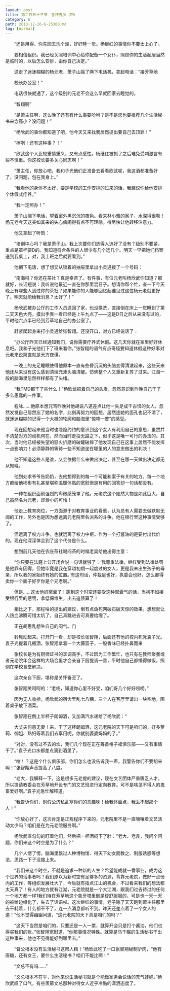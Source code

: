 ```yaml
---
layout: post
title: 第二百五十三节　各怀鬼胎（四）
category: 6
path: 2013-12-26-6-25300.md
tag: [normal]
---
```


　　“还是用得。你先回去洗个澡，好好睡一觉。杨继红的事情你不要太上心了。

　　要相信组织。我已经关照培训中心给你配备一个女仆，照顾你的生活起居当然是临时的，以后怎么安排，由你自己决定。”

　　送走了迷迷糊糊的杨元老，萧子山摇了两下电话机，拿起电话：“接芳草地

　　校长办公室！”

　　电话很快就通了，这个级别的元老不会这么早就回家去睡觉的。

　　“智翔啊”

　　“是萧主任啊，这么晚了还有有什么事要吩咐？是不是您也要推荐几个生活秘书来念高小？没问题！”

　　“杨欣武的事你都知道了吧，他今天又来找我居然提出要自己去顶罪！”

　　“擦咧！还有这种事？！”

　　“欣武这个人比较重情重义，又有点感性。杨继红被抓了之后难免受刺激言有些不慎重。你这校长要多关心同志啊！”

　　“萧主任，你放心吧，我和子光他们正准备去看看欣武呢，我这酒都准备好了，没问题，包在我身上。”

　　“我看他的身体不太好，要是学校的工作安排的过来的话，我建议你给他安排个休假式疗养。”

　　“我一定照办！”

　　萧子山搁下电话，望着窗外黑沉沉的夜色。看来林小雅的案子，水深得很嘞！杨元老今天这突如其来的失心疯闹得有点不可理喻。得尽快让他转移注意力。

　　他又拿起了听筒：

　　“培训中心吗？我是萧子山。我上次要你们选得人选好了没有？级别不要紧，重点是罩杯要D的。我知道符合条件的人很少有几个选几个。明天一早把她们档案送到我桌上，对，我上班之后就要看到。”

　　他搁下电话，想了想又从锁着的抽屉里拿出小灵通拨了一个号码：

　　“南海吗？你还在茶社？真是幸苦了。有件事，有位元老叫杨欣武你知道？那就好，长话短说：我听说他最近一直在你那里混日子。想请你帮个忙，查一下今天晚上有哪些人到过你的茶社？如果能你的人能够回忆起谁见过这位杨元老就更好了。明天就能给我消息？太好了！”

　　杨欣武被办公厅的工作人员送回了家，也没换洗，直接倒在床上一觉睡到了第二天天色大亮，摸出手表一看已经是上午九点了――这是D日之后从来没有过的，平时他六点半已经到芳草地自己的办公室了。

　　赶紧爬起身来打小灵通给张智翔。还没开口，对方已经说话了：

　　“办公厅昨天已经通知我们，说你需要疗养式休假。这几天你就在家里好好休息吧。我和子光他们下了班来看你。”张智翔的语气有点奇怪要知道休假这种好事对元老来说简直就是天方夜谭。

　　一晚上的充足睡眠使得他原本一直有些昏沉沉的头脑变得清澈起来，这些天来他还从来没有这么感到清理充沛头脑清醒。仿佛整个人又重新复苏了过来。江湖一般的脑海里忽然样样都有了头绪。

　　“我TMD都干了些什么！”杨欣武抓着自己的头发，忽然意识到昨晚自己干了多么愚蠢的一件事。

　　程咏……他原本想咒骂昨晚对他胡说八道差点让他一失足成千古恨的女人，忽然发觉自己居然忘了她的名字，此刻再努力的回想，居然连她的面孔也记不清了，就迷迷糊糊的记得一个大概的轮廓和脑海里“惊艳一瞥”的感受。

　　现在回想起来他当时也隐隐约约的意识到这个女人有利用自己的意思，虽然并不清楚对方的动机何在，然而当时走投无路之下，似乎这是唯一可行的办法的。其次，当时他已经被失望的怒火折磨的破罐破摔了他发现自己在这事上居然不能发挥一点影响力！必须静静的等待一些不知道坐在哪里的人的意志做出的判决！

　　他不知道这些人是谁，又会依据什么来做出决定，甚至在哪一天做出决定都无从知晓。

　　他到处求爷爷告奶奶，去他想得到的每一个可能和案子有关的地方。每一个地方都给他彬彬有礼甚至堪称温暖体贴的宽慰但是有用的回答却一句话都没有。

　　一种在组织面前强烈的卑微感笼罩了他。元老院这个庞然大物是如此巨大，自己虽然名为元老，却渺小的可怜！

　　他走上教育岗位，一方面源于对教育事业的看重，认为总有人需要去做默默无闻的工作，另外也是因为想远离元老院里各派系的斗争。他在银行里这种事情受够了。

　　但远离了权力斗争，也就远离了权力中枢。作为一个打酱油的是要付出代价的。现在他深深体会到了这个代价是什么。

　　想到前几天他在农庄茶社喝闷茶的时候老吴给他出得主意：

　　“你只要在法庭上公开场合说一句话就够了：‘我尊重法律，继红受到法律处罚是他罪有因得，但她毕竟是我在穿越初期一起度过的女人，更是我未出生孩子的母亲，所以我的家始终有她的位置。’有这句话，仲裁庭也好，执委会也好，怎么都得卖你一个面子好歹你是个元老啊。”

　　但是……这太他妈窝囊了！跑到这个时空还要受这种窝囊气的话，当初不如接受银行里的惩罚，拿低保维生，出去追债算了！

　　相比之下，那程啥的提出的建议，倒有点鱼死网破石破天惊的效果。想想就让人热血沸腾可惜太坑了，自己真跳进去可真要给埋了。

　　正在胡思乱想生自己的闷气。门

　　铃晃动起来。打开门一看，却是校长张智翔，后面还有他的校内死党袁子光。袁子光提着几瓶酒，张智翔拿着一个大藤篮子，一股香味已经扑鼻而来

　　张校长是为有厨师证书的烹调高手，不过因为工作繁忙，也只有在教师聚餐或者元老院年会这样的大场合里才会亲自下厨提调一番，平时他自己都懒得做饭，照例在学校食堂解决。

　　这次亲自下厨，堪称是关怀备至了。

　　张智翔笑呵呵的：“老杨，知道你心里不好受，咱们哥几个好好唠唠。”

　　因为无人收拾，杨欣武的宿舍里乱七八糟，三个人在客厅里请出一块空地，围着桌子放下酒菜。

　　张智翔在倒上半杯子朗姆酒，又加满汽水递给了杨欣武：“

　　大丈夫何患无妻！来，干了这杯朗姆酒，这元老院的天下可是咱们的，好多萝莉、御姐、熟妇等着我们去享用呢，你就别婆婆妈妈的了。”

　　“对对，没有过不去的坎，我们几个现在正在筹备格子裙俱乐部――又有事情干了。”袁子光口水都差点滴到酒里了。

　　“啥！？这是个什么俱乐部，你们怎么也没告诉我一声，我警告你们不要胡来啊！”张智翔声音提高了八度。

　　“老大，我解释一下，这是很多元老提的建议，现在文艺团体严重匮乏人才，所以提请教委会在芳草地开设专门的文艺班进行定向教育。可不是啥见不得人的鬼畜爱好啊。”袁子光急忙解释道。

　　“我告诉你们，别假公济私乱塞你们的恶趣味！给我体面点，我丢不起那个人！”

　　“你放心好了，这次肯定是正规程序下来的，元老院里不是一直嚷嚷着文艺活动太少吗？咱们是在为元老院服务啊。”

　　杨欣武直勾勾的盯着他们，然后把一杯酒闷下了肚：“老大、老袁，我问个问题，你们来这个时空是为了什么？”

　　几个人愣了愣，脑海里飘过人种博物馆、得天下幼女而教之、制服诱惑等想法，思路一下子没接上来。

　　“我们来这个时空，不就是追求一种新的人生？希望能成就一番事业，成为这个世界的话事者吗？我们原以为新时空有足够多的资源，背靠元老院，做好一点份内的工作，等组织发展壮大了，今后就有指点江山的机会，不过看来我们的想法都太天真了！有人的地方就有江湖，元老院就是一个大江湖，跟我们过去待过的任何一个地方都一样1我们待在芳草地这个象牙塔里倒是舒舒服服的，可是也一天一天的被给边缘化了，失去了话语权。这次继红的事情，老子除了天天跑到萧主任那里去干耗着，什么都干不了，连一点消息都听不到。昨天还差点着了一个女人的道！”他不觉得幽幽问道，“这元老院的天下真是咱们的吗？”

　　“这天下当然是咱们的，只要还是一人一票，就算开会只是打个酱油，他们也得买我们的账。”张智翔宽慰道，“你那事情况特殊。就算是马千瞩的生活秘书干出这种事来，他也不见得能好到哪里去。”

　　“督公根本没有生活秘书这帮人精！”杨欣武吃了一口张智翔秘制驴肉，“他有唐糖，还有女王，要什么生活秘书？咱们不能比啊！”

　　“文总不有吗……”

　　“文总根本不在乎，对他来说生活秘书就是个能做家务会说话的充气娃娃。”杨欣武叹了口气，有些羡慕文总那种对待女人近乎冷酷的潇洒态度了。

